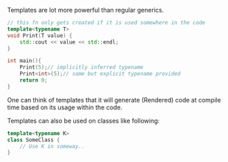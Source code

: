 Templates are lot more powerful than regular generics.

```cpp
// this fn only gets created if it is used somewhere in the code
template<typename T>
void Print(T value) {
    std::cout << value << std::endl;
}

int main(){
    Print(5);// implicitly inferred typename
    Print<int>(5);// same but explicit typename provided
    return 0;
}
```

One can think of templates that it will generate (Rendered) code at compile time
based on its usage within the code.

Templates can also be used on classes like following:
```cpp
template<typename K>
class SomeClass {
    // Use K in someway..
}
```

